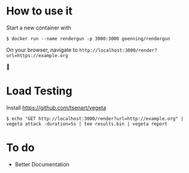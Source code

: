 # How to use it

Start a new container with

```
$ docker run --name rendergun -p 3000:3000 goenning/rendergun
```

On your browser, navigate to `http://localhost:3000/render?url=https://example.org`

🎉

# Load Testing

Install https://github.com/tsenart/vegeta

```
$ echo "GET http://localhost:3000/render?url=http://example.org" | vegeta attack -duration=5s | tee results.bin | vegeta report
```

# To do

- Better Documentation